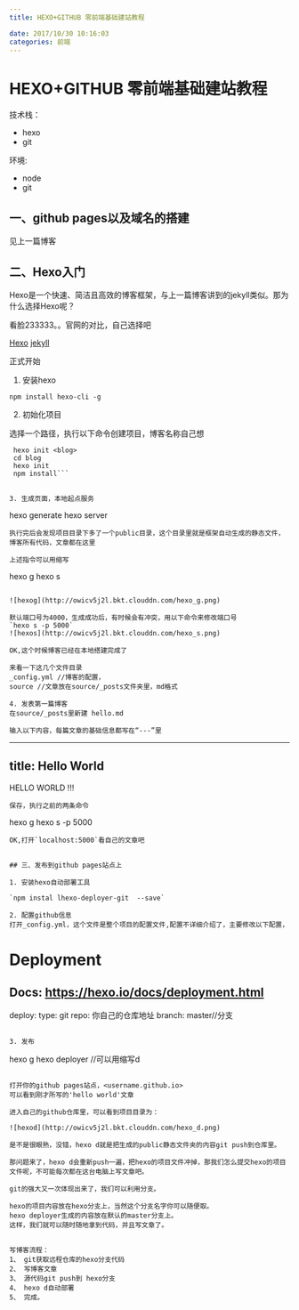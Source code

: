 ```yaml
---
title: HEXO+GITHUB 零前端基础建站教程

date: 2017/10/30 10:16:03
categories: 前端
---
```


# HEXO+GITHUB 零前端基础建站教程

技术栈：

* hexo
* git

环境:

* node
* git

## 一、github pages以及域名的搭建

见上一篇博客

## 二、Hexo入门

Hexo是一个快速、简洁且高效的博客框架，与上一篇博客讲到的jekyll类似。那为什么选择Hexo呢？

看脸233333。。官网的对比，自己选择吧

[Hexo](https://hexo.io/)
[jekyll](http://jekyll.com.cn/)

正式开始

1. 安装hexo

`npm install hexo-cli -g`

2. 初始化项目

选择一个路径，执行以下命令创建项目，博客名称自己想

```
 hexo init <blog>
 cd blog
 hexo init
 npm install```


3. 生成页面，本地起点服务

```
hexo generate
hexo server
```
执行完后会发现项目目录下多了一个public目录，这个目录里就是框架自动生成的静态文件，博客所有代码，文章都在这里

上述指令可以用缩写
```
hexo g
hexo s
```

![hexog](http://owicv5j2l.bkt.clouddn.com/hexo_g.png)

默认端口号为4000，生成成功后，有时候会有冲突，用以下命令来修改端口号
`hexo s -p 5000`
![hexos](http://owicv5j2l.bkt.clouddn.com/hexo_s.png)

OK,这个时候博客已经在本地搭建完成了

来看一下这几个文件目录
_config.yml //博客的配置，
source //文章放在source/_posts文件夹里，md格式

4. 发表第一篇博客
在source/_posts里新建 hello.md

输入以下内容，每篇文章的基础信息都写在“---”里
```
---
title: Hello World
---

HELLO WORLD !!!
```
保存，执行之前的两条命令
```
hexo g
hexo s -p 5000
```
OK,打开`localhost:5000`看自己的文章吧


## 三、发布到github pages站点上

1. 安装hexo自动部署工具

`npm instal lhexo-deployer-git  --save`

2. 配置github信息
打开_config.yml，这个文件是整个项目的配置文件,配置不详细介绍了，主要修改以下配置，

```
# Deployment
## Docs: https://hexo.io/docs/deployment.html
deploy:
  type: git
  repo: 你自己的仓库地址
  branch: master//分支

```

3. 发布

```
hexo g
hexo deployer //可以用缩写d
```

打开你的github pages站点，<username.github.io>
可以看到刚才所写的'hello world'文章

进入自己的github仓库里，可以看到项目目录为：

![hexod](http://owicv5j2l.bkt.clouddn.com/hexo_d.png)

是不是很眼熟，没错，hexo d就是把生成的public静态文件夹的内容git push到仓库里。

那问题来了，hexo d会重新push一遍，把hexo的项目文件冲掉，那我们怎么提交hexo的项目文件呢，不可能每次都在这台电脑上写文章吧。

git的强大又一次体现出来了，我们可以利用分支。

hexo的项目内容放在hexo分支上，当然这个分支名字你可以随便取。
hexo deployer生成的内容放在默认的master分支上。
这样，我们就可以随时随地拿到代码，并且写文章了。


写博客流程：
1、 git获取远程仓库的hexo分支代码
2、 写博客文章
3、 源代码git push到 hexo分支
4、 hexo d自动部署
5、 完成。


